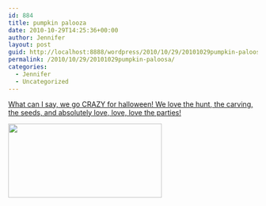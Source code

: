 ```yaml
---
id: 884
title: pumpkin palooza
date: 2010-10-29T14:25:36+00:00
author: Jennifer
layout: post
guid: http://localhost:8888/wordpress/2010/10/29/20101029pumpkin-paloosa/
permalink: /2010/10/29/20101029pumpkin-paloosa/
categories:
  - Jennifer
  - Uncategorized
---
```

[What can I say, we go CRAZY for halloween! We love the hunt, the carving, the seeds, and absolutely love, love, love the parties!](http://www.flickr.com/photos/jenniferandJennifers_photos/sets/72157625123937285/)
  
[<img title="IMG_0396" height="150" alt="" width="310" class="alignnone size-thumbnail wp-image-901" src="http://static.squarespace.com/static/50db6bb3e4b015296cd43789/50dfa5b1e4b0dc6320e0b5ea/50dfa5b3e4b0dc6320e0b7fb/1288361968000/?format=original" />](http://www.flickr.com/photos/jenniferandJennifers_photos/sets/72157625123937285/)